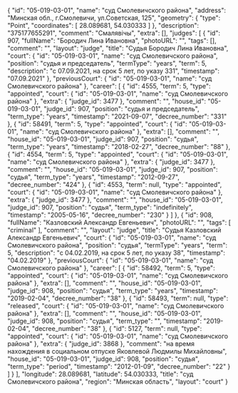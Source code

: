 {
    "id": "05-019-03-01",
    "name": "суд Смолевичского района",
    "address": "Минская обл., г.Смолевичи, ул.Советская, 125",
    "geometry": {
        "type": "Point",
        "coordinates": [
            28.089681,
            54.030333
        ]
    },
    "description": "375177655291",
    "comment": "Смалявічы",
    "extra": [],
    "judges": [
        {
            "id": 907,
            "fullName": "Бородич Лина Ивановна",
            "photoURL": "",
            "tags": [],
            "comment": "",
            "layout": "judge",
            "title": "Судья Бородич Лина Ивановна",
            "court": {
                "id": "05-019-03-01",
                "name": "суд Смолевичского района",
                "position": "судья и председатель",
                "termType": "years",
                "term": 5,
                "description": "c 07.09.2021, на срок 5 лет, по указу 331",
                "timestamp": "07.09.2021"
            },
            "previousCourt": {
                "id": "05-019-03-01",
                "name": "суд Смолевичского района"
            },
            "career": [
                {
                    "id": 4555,
                    "term": 5,
                    "type": "appointed",
                    "court": {
                        "id": "05-019-03-01",
                        "name": "суд Смолевичского района"
                    },
                    "extra": {
                        "judge_id": 3477
                    },
                    "comment": "",
                    "house_id": "05-019-03-01",
                    "judge_id": 907,
                    "position": "судья и председатель",
                    "term_type": "years",
                    "timestamp": "2021-09-07",
                    "decree_number": "331"
                },
                {
                    "id": 58491,
                    "term": 5,
                    "type": "appointed",
                    "court": {
                        "id": "05-019-03-01",
                        "name": "суд Смолевичского района"
                    },
                    "extra": [],
                    "comment": "",
                    "house_id": "05-019-03-01",
                    "judge_id": 907,
                    "position": "судья",
                    "term_type": "years",
                    "timestamp": "2018-02-27",
                    "decree_number": "88"
                },
                {
                    "id": 4554,
                    "term": 5,
                    "type": "appointed",
                    "court": {
                        "id": "05-019-03-01",
                        "name": "суд Смолевичского района"
                    },
                    "extra": {
                        "judge_id": 3477
                    },
                    "comment": "",
                    "house_id": "05-019-03-01",
                    "judge_id": 907,
                    "position": "судья",
                    "term_type": "years",
                    "timestamp": "2012-09-27",
                    "decree_number": "424"
                },
                {
                    "id": 4553,
                    "term": null,
                    "type": "appointed",
                    "court": {
                        "id": "05-019-03-01",
                        "name": "суд Смолевичского района"
                    },
                    "extra": {
                        "judge_id": 3477
                    },
                    "comment": "",
                    "house_id": "05-019-03-01",
                    "judge_id": 907,
                    "position": "судья",
                    "term_type": "indefinitely",
                    "timestamp": "2005-05-16",
                    "decree_number": "230"
                }
            ]
        },
        {
            "id": 908,
            "fullName": "Казловский Александр Евгеньевич",
            "photoURL": "",
            "tags": [
                "criminal"
            ],
            "comment": "",
            "layout": "judge",
            "title": "Судья Казловский Александр Евгеньевич",
            "court": {
                "id": "05-019-03-01",
                "name": "суд Смолевичского района",
                "position": "судья",
                "termType": "years",
                "term": 5,
                "description": "c 04.02.2019, на срок 5 лет, по указу 38",
                "timestamp": "04.02.2019"
            },
            "previousCourt": {
                "id": "05-019-03-01",
                "name": "суд Смолевичского района"
            },
            "career": [
                {
                    "id": 58492,
                    "term": 5,
                    "type": "appointed",
                    "court": {
                        "id": "05-019-03-01",
                        "name": "суд Смолевичского района"
                    },
                    "extra": [],
                    "comment": "",
                    "house_id": "05-019-03-01",
                    "judge_id": 908,
                    "position": "судья",
                    "term_type": "years",
                    "timestamp": "2019-02-04",
                    "decree_number": "38"
                },
                {
                    "id": 58493,
                    "term": null,
                    "type": "released",
                    "court": {
                        "id": "05-019-03-01",
                        "name": "суд Смолевичского района"
                    },
                    "extra": [],
                    "comment": "",
                    "house_id": "05-019-03-01",
                    "judge_id": 908,
                    "position": "судья",
                    "term_type": "",
                    "timestamp": "2019-02-04",
                    "decree_number": "38"
                },
                {
                    "id": 5127,
                    "term": null,
                    "type": "appointed",
                    "court": {
                        "id": "05-019-03-01",
                        "name": "суд Смолевичского района"
                    },
                    "extra": {
                        "judge_id": 3868
                    },
                    "comment": "на время нахождения в социальном отпуске Яковлевой Людмилы Михайловны",
                    "house_id": "05-019-03-01",
                    "judge_id": 908,
                    "position": "судья",
                    "term_type": "period",
                    "timestamp": "2012-01-09",
                    "decree_number": "22"
                }
            ]
        }
    ],
    "longitude": 28.089681,
    "latitude": 54.030333,
    "title": "суд Смолевичского района",
    "region": "Минская область",
    "layout": "court"
}